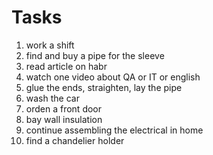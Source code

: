 #      Tasks

1. work a shift
2. find and buy a pipe for the sleeve
3. read article on habr
4. watch one video about QA or IT or english
5. glue the ends, straighten, lay the pipe
6. wash the car
7. orden a front door
8. bay wall insulation
9. continue assembling the electrical in home
10. find a chandelier holder
